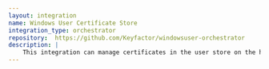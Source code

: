 ```yaml
---
layout: integration
name: Windows User Certificate Store
integration_type: orchestrator
repository:  https://github.com/Keyfactor/windowsuser-orchestrator
description: |
    This integration can manage certificates in the user store on the host Windows machine of the Orchestrator.  It is also used as an example for how to get started writing your own Orchestrator integration.
---
```

